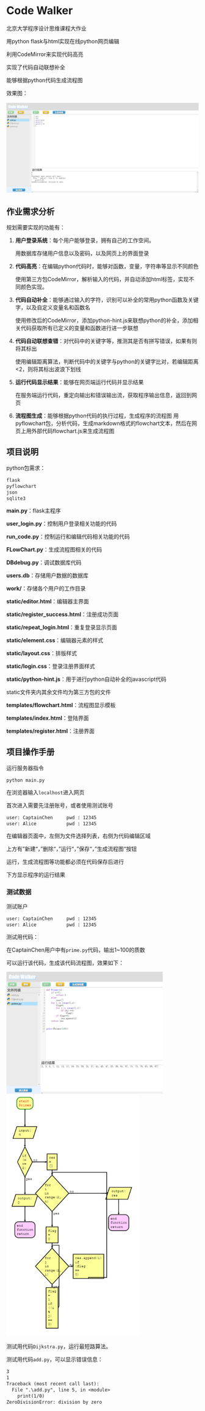 # Code Walker 

北京大学程序设计思维课程大作业

用python flask与html实现在线python网页编辑

利用CodeMirror来实现代码高亮

实现了代码自动联想补全

能够根据python代码生成流程图

效果图：

![editor](doc/editor.png)

## 作业需求分析

规划需要实现的功能有：

1. **用户登录系统**：每个用户能够登录，拥有自己的工作空间。

   用数据库存储用户信息以及密码，以及网页上的界面登录

2. **代码高亮**：在编辑python代码时，能够对函数，变量，字符串等显示不同颜色

   使用第三方包CodeMirror，解析输入的代码，并自动添加html标签，实现不同颜色实现。

3. **代码自动补全**：能够通过输入的字符，识别可以补全的常用python函数及关键字，以及自定义变量名和函数名

   使用修改后的CodeMirror，添加python-hint.js来联想python的补全，添加相关代码获取所有已定义的变量和函数进行进一步联想

4. **代码自动联想查错**：对代码中的关键字等，推测其是否有拼写错误，如果有则将其标出

   使用编辑距离算法，判断代码中的关键字与python的关键字比对，若编辑距离<2，则将其标出波浪下划线

4. **运行代码显示结果**：能够在网页端运行代码并显示结果

   在服务端运行代码，重定向输出和错误输出流，获取程序输出信息，返回到网页

5. **流程图生成**：能够根据python代码的执行过程，生成程序的流程图
   用pyflowchart包，分析代码，生成markdown格式的flowchart文本，然后在网页上用外部代码flowchart.js来生成流程图

## 项目说明

python包需求：

```
flask
pyflowchart
json
sqlite3
```

**main.py**：flask主程序

**user_login.py**：控制用户登录相关功能的代码

**run_code.py**：控制运行和编辑代码相关功能的代码

**FLowChart.py**：生成流程图相关的代码

**DBdebug.py**：调试数据库代码



**users.db**：存储用户数据的数据库

**work/**：存储各个用户的工作目录



**static/editor.html**：编辑器主界面

**static/register_success.html**：注册成功页面

**static/repeat_login.html**：重复登录显示页面



**static/element.css**：编辑器元素的样式

**static/layout.css**：排版样式

**static/login.css**：登录注册界面样式



**static/python-hint.js**：用于进行python自动补全的javascript代码

static文件夹内其余文件均为第三方包的文件



**templates/flowchart.html**：流程图显示模板

**templates/index.html**：登陆界面

**templates/register.html**：注册界面



## 项目操作手册

运行服务器指令

```
python main.py
```

在浏览器输入```localhost```进入网页

首次进入需要先注册账号，或者使用测试账号

```
user: CaptainChen     pwd : 12345
user: Alice           pwd : 12345
```

在编辑器页面中，左侧为文件选择列表，右侧为代码编辑区域

上方有”新建“，”删除“，”运行“，”保存“，”生成流程图“按钮

运行，生成流程图等功能都必须在代码保存后进行

下方显示程序的运行结果

### 测试数据

测试账户

```
user: CaptainChen     pwd : 12345
user: Alice           pwd : 12345
```

测试用代码：

在CaptainChen用户中有```prime.py```代码，输出1~100的质数

可以运行该代码，生成该代码流程图，效果如下：

<img src="doc/prime_run.png" alt="prime_run" style="zoom:40%;" />        

  <img src="doc/prime_flowchart.png" alt="prime_flowchart" style="zoom:80%;" />



测试用代码```Dijkstra.py```，运行最短路算法。

测试用代码```add.py```，可以显示错误信息：

```
3
1
Traceback (most recent call last):
  File ".\add.py", line 5, in <module>
    print(1/0)
ZeroDivisionError: division by zero
```

